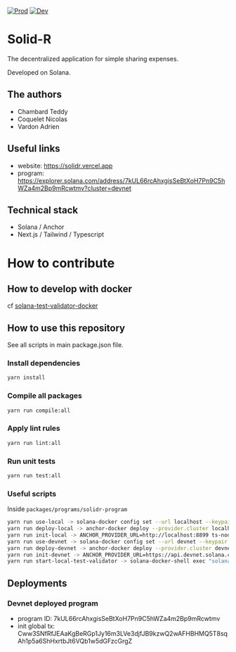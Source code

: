 [![Prod](https://github.com/tchambard/solidr/actions/workflows/ci_prod.yml/badge.svg)](https://github.com/tchambard/solidr/actions/workflows/ci_prod.yml) [![Dev](https://github.com/tchambard/solidr/actions/workflows/ci.yml/badge.svg)](https://github.com/tchambard/solidr/actions/workflows/ci.yml)

# Solid-R

The decentralized application for simple sharing expenses.

Developed on Solana.

## The authors

- Chambard Teddy
- Coquelet Nicolas
- Vardon Adrien

## Useful links

- website: https://solidr.vercel.app
- program: https://explorer.solana.com/address/7kUL66rcAhxgisSeBtXoH7Pn9C5hWZa4m2Bp9mRcwtmv?cluster=devnet

## Technical stack

- Solana / Anchor
- Next.js / Tailwind / Typescript

# How to contribute

## How to develop with docker

cf [solana-test-validator-docker](https://github.com/tchambard/solana-test-validator-docker)

## How to use this repository

See all scripts in main package.json file.

### Install dependencies

```sh
yarn install
```

### Compile all packages

```sh
yarn run compile:all
```

### Apply lint rules

```sh
yarn run lint:all
```

### Run unit tests

```sh
yarn run test:all
```

### Useful scripts

Inside `packages/programs/solidr-program`

```sh
yarn run use-local -> solana-docker config set --url localhost --keypair /opt/.config/solana/id.json
yarn run deploy-local -> anchor-docker deploy --provider.cluster localhost
yarn run init-local -> ANCHOR_PROVIDER_URL=http://localhost:8899 ts-node migrations/initGlobal.ts
yarn run use-devnet -> solana-docker config set --url devnet --keypair /opt/.config/solana/id.json
yarn run deploy-devnet -> anchor-docker deploy --provider.cluster devnet
yarn run init-devnet -> ANCHOR_PROVIDER_URL=https://api.devnet.solana.com ts-node migrations/initGlobal.ts
yarn run start-local-test-validator -> solana-docker-shell exec "solana-test-validator --ledger /opt/.config/solana/.ledger --bind-address 0.0.0.0 --rpc-port 8899"
```

## Deployments

### Devnet deployed program

-   program ID: 7kUL66rcAhxgisSeBtXoH7Pn9C5hWZa4m2Bp9mRcwtmv
-   init global tx: Cww3SNfRfJEAaKgBeRGp1Jy16m3LVe3djfJB9kzwQ2wAFHBHMQ5T8sqAh1p5a6ShHxrtbJt6VQb1w5dGFzcGrgZ
